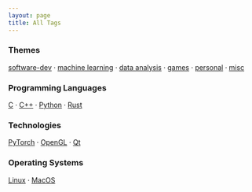 ```yaml
---
layout: page
title: All Tags
---
```


### Themes

[software-dev](/tag/software-dev) · [machine learning](/tag/ml) · [data analysis](/tag/data-analysis) · [games](/tag/games) · [personal](/tag/personal) · [misc](/tag/misc)


### Programming Languages

[C](/tag/C) · [C++](/tag/C++) · [Python](/tag/Python) · [Rust](/tag/Rust)


### Technologies

[PyTorch](/tag/PyTorch) · [OpenGL](/tag/OpenGL) · [Qt](/tag/Qt)


### Operating Systems

[Linux](/tag/Linux) · [MacOS](/tag/Linux)
